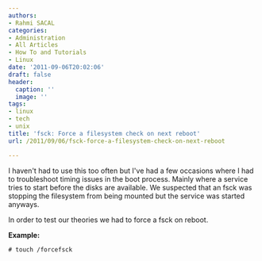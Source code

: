 ```yaml
---
authors:
- Rahmi SACAL
categories:
- Administration
- All Articles
- How To and Tutorials
- Linux
date: '2011-09-06T20:02:06'
draft: false
header:
  caption: ''
  image: ''
tags:
- linux
- tech
- unix
title: 'fsck: Force a filesystem check on next reboot'
url: /2011/09/06/fsck-force-a-filesystem-check-on-next-reboot

---
```


I haven't had to use this too often but I've had a few occasions where I had to troubleshoot timing issues in the boot process. Mainly where a service tries to start before the disks are available. We suspected that an fsck was stopping the filesystem from being mounted but the service was started anyways.

In order to test our theories we had to force a fsck on reboot.

**Example:**

    # touch /forcefsck
